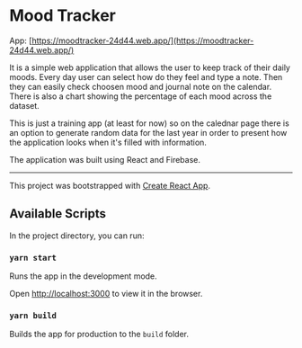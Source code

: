 # Mood Tracker

App: [https://moodtracker-24d44.web.app/](https://moodtracker-24d44.web.app/)

It is a simple web application that allows the user to keep track of their daily moods. Every day user can select how do they feel and type a note. Then they can easily check choosen mood and journal note on the calendar. There is also a chart showing the percentage of each mood across the dataset.

This is just a training app (at least for now) so on the calednar page there is an option to generate random data for the last year in order to present how the application looks when it's filled with information.

The application was built using React and Firebase.

---

This project was bootstrapped with [Create React App](https://github.com/facebook/create-react-app).

## Available Scripts

In the project directory, you can run:

### `yarn start`

Runs the app in the development mode.<br  />

Open [http://localhost:3000](http://localhost:3000) to view it in the browser.

### `yarn build`

Builds the app for production to the `build` folder.<br  />
